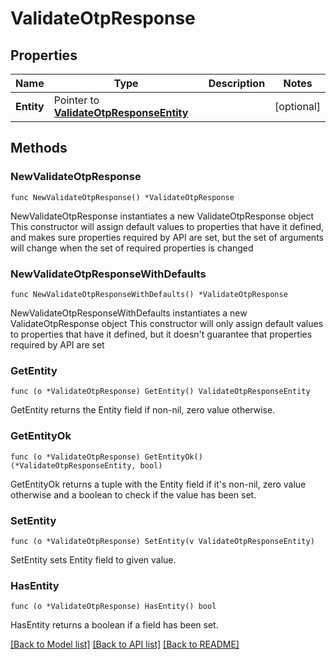 # ValidateOtpResponse

## Properties

Name | Type | Description | Notes
------------ | ------------- | ------------- | -------------
**Entity** | Pointer to [**ValidateOtpResponseEntity**](ValidateOtpResponseEntity.md) |  | [optional] 

## Methods

### NewValidateOtpResponse

`func NewValidateOtpResponse() *ValidateOtpResponse`

NewValidateOtpResponse instantiates a new ValidateOtpResponse object
This constructor will assign default values to properties that have it defined,
and makes sure properties required by API are set, but the set of arguments
will change when the set of required properties is changed

### NewValidateOtpResponseWithDefaults

`func NewValidateOtpResponseWithDefaults() *ValidateOtpResponse`

NewValidateOtpResponseWithDefaults instantiates a new ValidateOtpResponse object
This constructor will only assign default values to properties that have it defined,
but it doesn't guarantee that properties required by API are set

### GetEntity

`func (o *ValidateOtpResponse) GetEntity() ValidateOtpResponseEntity`

GetEntity returns the Entity field if non-nil, zero value otherwise.

### GetEntityOk

`func (o *ValidateOtpResponse) GetEntityOk() (*ValidateOtpResponseEntity, bool)`

GetEntityOk returns a tuple with the Entity field if it's non-nil, zero value otherwise
and a boolean to check if the value has been set.

### SetEntity

`func (o *ValidateOtpResponse) SetEntity(v ValidateOtpResponseEntity)`

SetEntity sets Entity field to given value.

### HasEntity

`func (o *ValidateOtpResponse) HasEntity() bool`

HasEntity returns a boolean if a field has been set.


[[Back to Model list]](../README.md#documentation-for-models) [[Back to API list]](../README.md#documentation-for-api-endpoints) [[Back to README]](../README.md)


